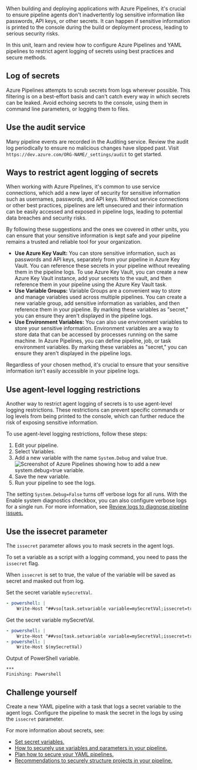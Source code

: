When building and deploying applications with Azure Pipelines, it's crucial to ensure pipeline agents don't inadvertently log sensitive information like passwords, API keys, or other secrets. It can happen if sensitive information is printed to the console during the build or deployment process, leading to serious security risks.

In this unit, learn and review how to configure Azure Pipelines and YAML pipelines to restrict agent logging of secrets using best practices and secure methods.

## Log of secrets

Azure Pipelines attempts to scrub secrets from logs wherever possible. This filtering is on a best-effort basis and can't catch every way in which secrets can be leaked. Avoid echoing secrets to the console, using them in command line parameters, or logging them to files.

## Use the audit service

Many pipeline events are recorded in the Auditing service. Review the audit log periodically to ensure no malicious changes have slipped past. Visit `https://dev.azure.com/ORG-NAME/_settings/audit` to get started.

## Ways to restrict agent logging of secrets

When working with Azure Pipelines, it's common to use service connections, which add a new layer of security for sensitive information such as usernames, passwords, and API keys. Without service connections or other best practices, pipelines are left unsecured and their information can be easily accessed and exposed in pipeline logs, leading to potential data breaches and security risks.

By following these suggestions and the ones we covered in other units, you can ensure that your sensitive information is kept safe and your pipeline remains a trusted and reliable tool for your organization.

- **Use Azure Key Vault:** You can store sensitive information, such as passwords and API keys, separately from your pipeline in Azure Key Vault. You can reference these secrets in your pipeline without revealing them in the pipeline logs. To use Azure Key Vault, you can create a new Azure Key Vault instance, add your secrets to the vault, and then reference them in your pipeline using the Azure Key Vault task.
- **Use Variable Groups:** Variable Groups are a convenient way to store and manage variables used across multiple pipelines. You can create a new variable group, add sensitive information as variables, and then reference them in your pipeline. By marking these variables as "secret," you can ensure they aren't displayed in the pipeline logs.
- **Use Environment Variables:** You can also use environment variables to store your sensitive information. Environment variables are a way to store data that can be accessed by processes running on the same machine. In Azure Pipelines, you can define pipeline, job, or task environment variables. By marking these variables as "secret," you can ensure they aren't displayed in the pipeline logs.

Regardless of your chosen method, it's crucial to ensure that your sensitive information isn't easily accessible in your pipeline logs.

## Use agent-level logging restrictions

Another way to restrict agent logging of secrets is to use agent-level logging restrictions. These restrictions can prevent specific commands or log levels from being printed to the console, which can further reduce the risk of exposing sensitive information.

To use agent-level logging restrictions, follow these steps:

1. Edit your pipeline.
2. Select Variables.
3. Add a new variable with the name `System.Debug` and value true.
    ![Screenshot of Azure Pipelines showing how to add a new system.debug=true variable.](../media/system-debug-true-variable.png)
4. Save the new variable.
5. Run your pipeline to see the logs.

The setting `System.Debug=False` turns off verbose logs for all runs. With the Enable system diagnostics checkbox, you can also configure verbose logs for a single run. For more information, see [Review logs to diagnose pipeline issues.](/azure/devops/pipelines/troubleshooting/review-logs)

## Use the issecret parameter

The `issecret` parameter allows you to mask secrets in the agent logs.

To set a variable as a script with a logging command, you need to pass the `issecret` flag.

When `issecret` is set to true, the value of the variable will be saved as secret and masked out from log.

Set the secret variable `mySecretVal`.

```YAML
- powershell: |
    Write-Host "##vso[task.setvariable variable=mySecretVal;issecret=true]secretvalue"
```

Get the secret variable mySecretVal.

```YAML
- powershell: |
    Write-Host "##vso[task.setvariable variable=mySecretVal;issecret=true]secretvalue"
- powershell: |
    Write-Host $(mySecretVal)
```

Output of PowerShell variable.

```CMD
***
Finishing: Powershell

```

## Challenge yourself

Create a new YAML pipeline with a task that logs a secret variable to the agent logs. Configure the pipeline to mask the secret in the logs by using the `issecret` parameter.

For more information about secrets, see:

- [Set secret variables.](/azure/devops/pipelines/process/set-secret-variables)
- [How to securely use variables and parameters in your pipeline.](/azure/devops/pipelines/security/inputs/)
- [Plan how to secure your YAML pipelines.](/azure/devops/pipelines/security/approach/)
- [Recommendations to securely structure projects in your pipeline.](/azure/devops/pipelines/security/projects/)
